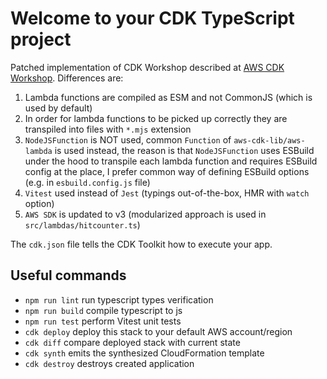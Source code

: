 # Welcome to your CDK TypeScript project

Patched implementation of CDK Workshop described at [AWS CDK Workshop](https://cdkworkshop.com/20-typescript.html).
Differences are:

1. Lambda functions are compiled as ESM and not CommonJS (which is used by default)
2. In order for lambda functions to be picked up correctly they are transpiled into files with `*.mjs` extension
3. `NodeJSFunction` is NOT used, common `Function` of `aws-cdk-lib/aws-lambda` is used instead, the reason is that `NodeJSFunction` uses ESBuild under the hood to transpile each lambda function and requires ESBuild config at the place, I prefer common way of defining ESBuild options (e.g. in `esbuild.config.js` file)
4. `Vitest` used instead of `Jest` (typings out-of-the-box, HMR with `watch` option)
5. `AWS SDK` is updated to v3 (modularized approach is used in `src/lambdas/hitcounter.ts`)

The `cdk.json` file tells the CDK Toolkit how to execute your app.

## Useful commands

- `npm run lint` run typescript types verification
- `npm run build` compile typescript to js
- `npm run test` perform Vitest unit tests
- `cdk deploy` deploy this stack to your default AWS account/region
- `cdk diff` compare deployed stack with current state
- `cdk synth` emits the synthesized CloudFormation template
- `cdk destroy` destroys created application
